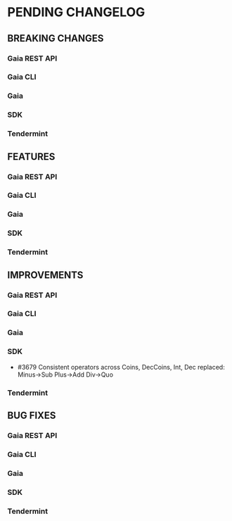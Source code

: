 # PENDING CHANGELOG

<!----------------------------- BREAKING CHANGES ----------------------------->

## BREAKING CHANGES

### Gaia REST API

### Gaia CLI

### Gaia

### SDK

### Tendermint

<!--------------------------------- FEATURES --------------------------------->

## FEATURES

### Gaia REST API

### Gaia CLI

### Gaia

### SDK

### Tendermint

<!------------------------------- IMPROVEMENTS ------------------------------->

## IMPROVEMENTS

### Gaia REST API

### Gaia CLI

### Gaia

### SDK
 - \#3679 Consistent operators across Coins, DecCoins, Int, Dec
          replaced: Minus->Sub Plus->Add Div->Quo

### Tendermint

<!--------------------------------- BUG FIXES -------------------------------->

## BUG FIXES

### Gaia REST API

### Gaia CLI

### Gaia

### SDK

### Tendermint
